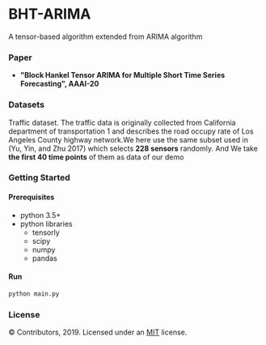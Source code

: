 # BHT-ARIMA

A tensor-based algorithm extended from ARIMA algorithm  

### Paper
- **"Block Hankel Tensor ARIMA for Multiple Short Time Series Forecasting", AAAI-20**

### Datasets
  
Traffic dataset. The traffic data is originally collected from California department of transportation 1 and describes the road occupy rate of Los Angeles County highway network.We here use the same subset used in (Yu, Yin, and Zhu 2017) which selects **228 sensors** randomly. And We take **the first 40 time points** of them as data of our demo

### Getting Started

#### Prerequisites  

- python 3.5+
- python libraries
  - tensorly
  - scipy
  - numpy
  - pandas 

#### Run

```python
python main.py
```



### License
© Contributors, 2019. Licensed under an [MIT](LICENSE) license.

